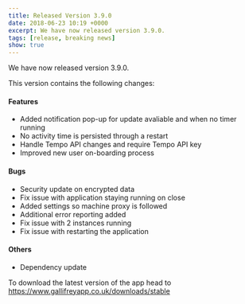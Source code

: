 ```yaml
---
title: Released Version 3.9.0
date: 2018-06-23 10:19 +0000
excerpt: We have now released version 3.9.0.
tags: [release, breaking news]
show: true
---
```


We have now released version 3.9.0.

This version contains the following changes:

#### Features

* Added notification pop-up for update avaliable and when no timer running
* No activity time is persisted through a restart
* Handle Tempo API changes and require Tempo API key
* Improved new user on-boarding process

#### Bugs

* Security update on encrypted data
* Fix issue with application staying running on close
* Added settings so machine proxy is followed
* Additional error reporting added
* Fix issue with 2 instances running
* Fix issue with restarting the application

#### Others

* Dependency update


To download the latest version of the app head to <https://www.gallifreyapp.co.uk/downloads/stable>
